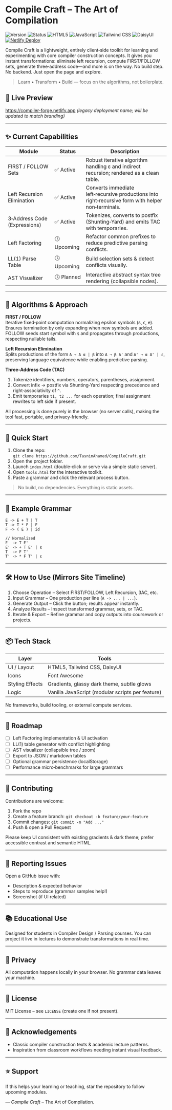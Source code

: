 # Compile Craft – The Art of Compilation

![Version](https://img.shields.io/badge/version-1.0.0-cyan?style=flat&label=version)
![Status](https://img.shields.io/badge/status-active-blue?style=flat)
![HTML5](https://img.shields.io/badge/HTML5-E34F26?logo=html5&logoColor=white&style=flat)
![JavaScript](https://img.shields.io/badge/JavaScript-F7DF1E?logo=javascript&logoColor=black&style=flat)
![Tailwind CSS](https://img.shields.io/badge/Tailwind_CSS-38B2AC?logo=tailwindcss&logoColor=white&style=flat)
![DaisyUI](https://img.shields.io/badge/DaisyUI-FF69B4?logo=daisyui&logoColor=white&style=flat)
[![Netlify Deploy](https://api.netlify.com/api/v1/badges/6bcdb1fc-093e-4e49-8f4f-c8ce355f7717/deploy-status)](https://app.netlify.com/projects/compiler-forge/deploys)

Compile Craft is a lightweight, entirely client‑side toolkit for learning and experimenting with core compiler construction concepts. It gives you instant transformations: eliminate left recursion, compute FIRST/FOLLOW sets, generate three‑address code—and more is on the way. No build step. No backend. Just open the page and explore.

> Learn • Transform • Build — focus on the algorithms, not boilerplate.

## 🔗 Live Preview
https://compiler-forge.netlify.app *(legacy deployment name; will be updated to match branding)*

---
## ✨ Current Capabilities

| Module | Status | Description |
| ------ | ------ | ----------- |
| FIRST / FOLLOW Sets | ✅ Active | Robust iterative algorithm handling ε and indirect recursion; rendered as a clean table. |
| Left Recursion Elimination | ✅ Active | Converts immediate left‑recursive productions into right‑recursive form with helper non‑terminals. |
| 3‑Address Code (Expressions) | ✅ Active | Tokenizes, converts to postfix (Shunting‑Yard) and emits TAC with temporaries. |
| Left Factoring | 🕓 Upcoming | Refactor common prefixes to reduce predictive parsing conflicts. |
| LL(1) Parse Table | 🕓 Upcoming | Build selection sets & detect conflicts visually. |
| AST Visualizer | 🕓 Planned | Interactive abstract syntax tree rendering (collapsible nodes). |

---
## 🧠 Algorithms & Approach

**FIRST / FOLLOW**  
Iterative fixed‑point computation normalizing epsilon symbols (ε, ϵ, e). Ensures termination by only expanding when new symbols are added. FOLLOW seeds start symbol with `$` and propagates through productions, respecting nullable tails.

**Left Recursion Elimination**  
Splits productions of the form `A → A α | β` into `A → β A'` and `A' → α A' | ε`, preserving language equivalence while enabling predictive parsing.

**Three-Address Code (TAC)**  
1. Tokenize identifiers, numbers, operators, parentheses, assignment.  
2. Convert infix → postfix via Shunting‑Yard respecting precedence and right‑associativity of `^`.  
3. Emit temporaries `t1, t2 ...` for each operation; final assignment rewrites to left side if present.

All processing is done purely in the browser (no server calls), making the tool fast, portable, and privacy‑friendly.

---
## 🚀 Quick Start

1. Clone the repo:  
   `git clone https://github.com/TasnimAhamed/CompileCraft.git`
2. Open the project folder.  
3. Launch `index.html` (double‑click or serve via a simple static server).  
4. Open `tools.html` for the interactive toolkit.  
5. Paste a grammar and click the relevant process button.

> No build, no dependencies. Everything is static assets.

---
## 🧪 Example Grammar

```
E -> E + T | T
T -> T * F | F
F -> ( E ) | id

// Normalized
E  -> T E'
E' -> + T E' | ε
T  -> F T'
T' -> * F T' | ε
```

---
## 🛠 How to Use (Mirrors Site Timeline)
1. Choose Operation – Select FIRST/FOLLOW, Left Recursion, 3AC, etc.  
2. Input Grammar – One production per line (`A -> ... | ...`).  
3. Generate Output – Click the button; results appear instantly.  
4. Analyze Results – Inspect transformed grammar, sets, or TAC.  
5. Iterate & Export – Refine grammar and copy outputs into coursework or projects.

---
## 📦 Tech Stack
| Layer | Tools |
| ----- | ----- |
| UI / Layout | HTML5, Tailwind CSS, DaisyUI |
| Icons | Font Awesome |
| Styling Effects | Gradients, glassy dark theme, subtle glows |
| Logic | Vanilla JavaScript (modular scripts per feature) |

No frameworks, build tooling, or external compute services.

---
## 🧭 Roadmap
- [ ] Left Factoring implementation & UI activation
- [ ] LL(1) table generator with conflict highlighting
- [ ] AST visualizer (collapsible tree / zoom)
- [ ] Export to JSON / markdown tables
- [ ] Optional grammar persistence (localStorage)
- [ ] Performance micro‑benchmarks for large grammars

---
## 🤝 Contributing
Contributions are welcome:
1. Fork the repo
2. Create a feature branch: `git checkout -b feature/your-feature`
3. Commit changes: `git commit -m "Add ..."`
4. Push & open a Pull Request

Please keep UI consistent with existing gradients & dark theme; prefer accessible contrast and semantic HTML.

---
## 🐞 Reporting Issues
Open a GitHub issue with:
- Description & expected behavior
- Steps to reproduce (grammar samples help!)
- Screenshot (if UI related)

---
## 📚 Educational Use
Designed for students in Compiler Design / Parsing courses. You can project it live in lectures to demonstrate transformations in real time.

---
## 🔐 Privacy
All computation happens locally in your browser. No grammar data leaves your machine.

---
## 📄 License
MIT License – see `LICENSE` (create one if not present).

---
## 🙌 Acknowledgements
- Classic compiler construction texts & academic lecture patterns.
- Inspiration from classroom workflows needing instant visual feedback.

---
## ⭐ Support
If this helps your learning or teaching, star the repository to follow upcoming modules.

— *Compile Craft* – The Art of Compilation.
